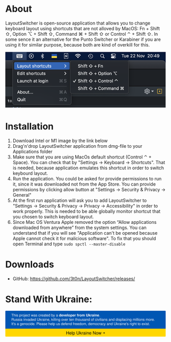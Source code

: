 
# About
LayoutSwitcher is open-source application that allows you to change keyboard layout using shortcuts that are not alloved by MacOS: Fn + Shift ⇧, Option ⌥ + Shift ⇧, Command ⌘ + Shift ⇧ or Control ⌃ + Shift ⇧. In some sence it an alternative for the Punto Switcher or Karabiner if you are using it for similar purpose, because both are kind of overkill for this.


![LayoutSwitcher](LayoutSwitcher.png)

# Installation
1. Download Intel or M1 image by the link below 
2. Drag'n'drop LayoutSwitcher application from dmg-file to your Applications folder
3. Make sure that you are using MacOs default shortcut (Control ⌃ + Space). You can check that by "Settings -> Keyboard -> Shortcuts". That is needed, because application emulates this shortcut in order to switch keybourd layout.
4. Run the application. You could be asked for provide permissions to run it, since it was downloaded not from the App Store. You can provide permissions by clicking allow button at "Settings -> Security & Privacy -> General"
5. At the first run application will ask you to add LayoutSwitcher to "Settings -> Security & Privacy -> Privacy -> Accessibility" in order to work properly. This is needed to be able globally monitor shortcut that you chosen to switch keyboard layout.
6. Since Mac OS Ventura Apple removed the option “Allow applications downloaded from anywhere” from the system settings. You can understand that if you will see "Application can't be opened because Apple cannot check it for malicious software". To fix that you should open Terminal and type `sudo spctl --master-disable`

# Downloads
* GitHub: https://github.com/3t0n/LayoutSwitcher/releases/

# Stand With Ukraine:
[![Stand With Ukraine](https://raw.githubusercontent.com/vshymanskyy/StandWithUkraine/main/banner-direct-single.svg)](https://stand-with-ukraine.pp.ua)
